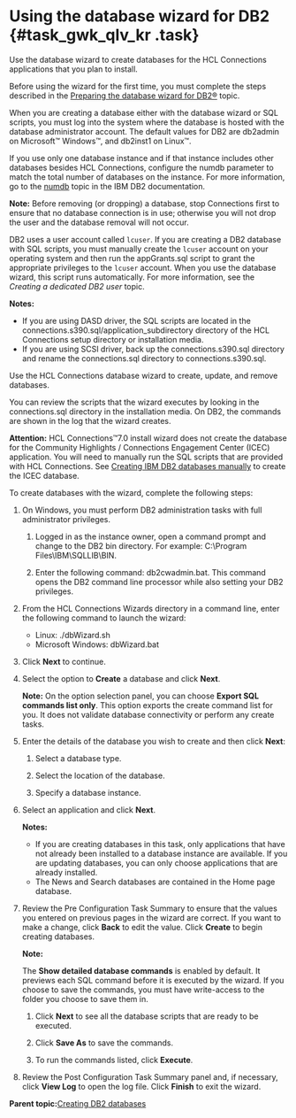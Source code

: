 # Using the database wizard for DB2 {#task_gwk_qlv_kr .task}

Use the database wizard to create databases for the HCL Connections applications that you plan to install.

Before using the wizard for the first time, you must complete the steps described in the [Preparing the database wizard for DB2®](t_inst_prepare_database_wizard_db2.md) topic.

When you are creating a database either with the database wizard or SQL scripts, you must log into the system where the database is hosted with the database administrator account. The default values for DB2 are db2admin on Microsoft™ Windows™, and db2inst1 on Linux™.

If you use only one database instance and if that instance includes other databases besides HCL Connections, configure the numdb parameter to match the total number of databases on the instance. For more information, go to the [numdb](https://www.ibm.com/docs/db2/11.1?topic=dmcp-numdb-maximum-number-concurrently-active-databases-including-host-system-i-databases) topic in the IBM DB2 documentation.

**Note:** Before removing \(or dropping\) a database, stop Connections first to ensure that no database connection is in use; otherwise you will not drop the user and the database removal will not occur.

DB2 uses a user account called `lcuser`. If you are creating a DB2 database with SQL scripts, you must manually create the `lcuser` account on your operating system and then run the appGrants.sql script to grant the appropriate privileges to the `lcuser` account. When you use the database wizard, this script runs automatically. For more information, see the *Creating a dedicated DB2 user* topic.

**Notes:**

-   If you are using DASD driver, the SQL scripts are located in the connections.s390.sql/application\_subdirectory directory of the HCL Connections setup directory or installation media.
-   If you are using SCSI driver, back up the connections.s390.sql directory and rename the connections.sql directory to connections.s390.sql.

Use the HCL Connections database wizard to create, update, and remove databases.

You can review the scripts that the wizard executes by looking in the connections.sql directory in the installation media. On DB2, the commands are shown in the log that the wizard creates.

**Attention:** HCL Connections™7.0 install wizard does not create the database for the Community Highlights / Connections Engagement Center \(ICEC\) application. You will need to manually run the SQL scripts that are provided with HCL Connections. See [Creating IBM DB2 databases manually](t_install_dbs_db2.md) to create the ICEC database.

To create databases with the wizard, complete the following steps:

1.  On Windows, you must perform DB2 administration tasks with full administrator privileges.

    1.  Logged in as the instance owner, open a command prompt and change to the DB2 bin directory. For example: C:\\Program Files\\IBM\\SQLLIB\\BIN.

    2.  Enter the following command: db2cwadmin.bat. This command opens the DB2 command line processor while also setting your DB2 privileges.

2.  From the HCL Connections Wizards directory in a command line, enter the following command to launch the wizard:

    -   Linux: ./dbWizard.sh
    -   Microsoft Windows: dbWizard.bat
3.  Click **Next** to continue.

4.  Select the option to **Create** a database and click **Next**.

    **Note:** On the option selection panel, you can choose **Export SQL commands list only**. This option exports the create command list for you. It does not validate database connectivity or perform any create tasks.

5.  Enter the details of the database you wish to create and then click **Next**:

    1.  Select a database type.

    2.  Select the location of the database.

    3.  Specify a database instance.

6.  Select an application and click **Next**.

    **Notes:**

    -   If you are creating databases in this task, only applications that have not already been installed to a database instance are available. If you are updating databases, you can only choose applications that are already installed.
    -   The News and Search databases are contained in the Home page database.
7.  Review the Pre Configuration Task Summary to ensure that the values you entered on previous pages in the wizard are correct. If you want to make a change, click **Back** to edit the value. Click **Create** to begin creating databases.

    **Note:**

    The **Show detailed database commands** is enabled by default. It previews each SQL command before it is executed by the wizard. If you choose to save the commands, you must have write-access to the folder you choose to save them in.

    1.  Click **Next** to see all the database scripts that are ready to be executed.

    2.  Click **Save As** to save the commands.

    3.  To run the commands listed, click **Execute**.

8.  Review the Post Configuration Task Summary panel and, if necessary, click **View Log** to open the log file. Click **Finish** to exit the wizard.


**Parent topic:**[Creating DB2 databases](../install/c_inst_create_database_db2.md)

